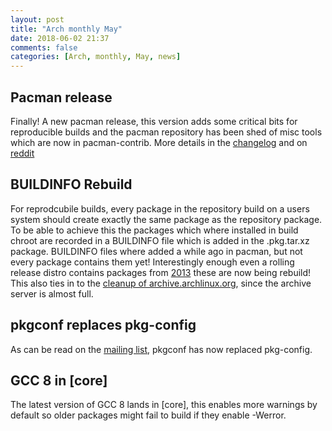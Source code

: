 ```yaml
---
layout: post
title: "Arch monthly May"
date: 2018-06-02 21:37
comments: false
categories: [Arch, monthly, May, news]
---
```


## Pacman release

Finally! A new pacman release, this version adds some critical bits for reproducible builds and the pacman repository has been shed of misc tools which are now in pacman-contrib. More details in the [changelog](https://git.archlinux.org/pacman.git/commit/?id=64e3a462c61ec620e1a2d86825aae30efd32d6b4) and on [reddit](https://www.reddit.com/r/archlinux/comments/8mu6de/notice_pacman_and_pacmancontrib_split/)

## BUILDINFO Rebuild

For reprodcubile builds, every package in the repository build on a users system should create exactly the same package as the repository package. To be able to achieve this the packages which where installed in build chroot are recorded in a BUILDINFO file which is added in the .pkg.tar.xz package. BUILDINFO files where added a while ago in pacman, but not every package contains them yet! Interestingly enough even a rolling release distro contains packages from [2013](https://www.archlinux.org/packages/?sort=last_update) these are now being rebuild! This also ties in to the [cleanup of archive.archlinux.org](https://lists.archlinux.org/pipermail/arch-dev-public/2018-May/029261.html), since the archive server is almost full.

## pkgconf replaces pkg-config

As can be read on the [mailing list](https://lists.archlinux.org/pipermail/arch-dev-public/2018-May/029252.html), pkgconf has now replaced pkg-config.

## GCC 8 in [core]

The latest version of GCC 8 lands in [core], this enables more warnings by default so older packages might fail to build if they enable -Werror.
